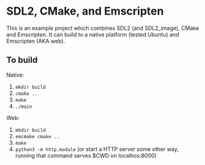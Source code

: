 # SDL2, CMake, and Emscripten

This is an example project which combines SDL2 (and SDL2_image), CMake and Emscripten. It can build to a native platform (tested Ubuntu) and Emscripten (AKA web).

## To build

Native:

1. `mkdir build`
2. `cmake ..`
3. `make`
4. `./main`

Web:

1. `mkdir build`
2. `emcmake cmake ..`
3. `make`
4. `python3 -m http.module` (or start a HTTP server some other way, running that command serves $CWD on localhos:8000)
